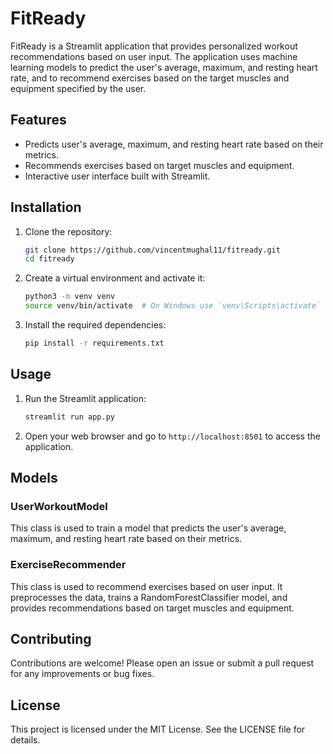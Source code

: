 # FitReady

FitReady is a Streamlit application that provides personalized workout recommendations based on user input. The application uses machine learning models to predict the user's average, maximum, and resting heart rate, and to recommend exercises based on the target muscles and equipment specified by the user.

## Features

- Predicts user's average, maximum, and resting heart rate based on their metrics.
- Recommends exercises based on target muscles and equipment.
- Interactive user interface built with Streamlit.

## Installation

1. Clone the repository:
    ```sh
    git clone https://github.com/vincentmughal11/fitready.git
    cd fitready
    ```

2. Create a virtual environment and activate it:
    ```sh
    python3 -m venv venv
    source venv/bin/activate  # On Windows use `venv\Scripts\activate`
    ```

3. Install the required dependencies:
    ```sh
    pip install -r requirements.txt
    ```

## Usage

1. Run the Streamlit application:
    ```sh
    streamlit run app.py
    ```

2. Open your web browser and go to `http://localhost:8501` to access the application.

## Models

### UserWorkoutModel

This class is used to train a model that predicts the user's average, maximum, and resting heart rate based on their metrics.

### ExerciseRecommender

This class is used to recommend exercises based on user input. It preprocesses the data, trains a RandomForestClassifier model, and provides recommendations based on target muscles and equipment.

## Contributing

Contributions are welcome! Please open an issue or submit a pull request for any improvements or bug fixes.

## License

This project is licensed under the MIT License. See the LICENSE file for details.
